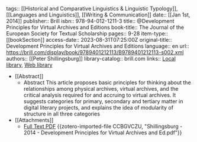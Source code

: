 tags:: [[Historical and Comparative Linguistics & Linguistic Typology]], [[Languages and Linguistics]], [[Writing & Communication]]
date:: [[Jan 1st, 2014]]
publisher:: Brill
isbn:: 978-94-012-1211-3
title:: @Development Principles for Virtual Archives and Editions
book-title:: The Journal of the European Society for Textual Scholarship
pages:: 9-28
item-type:: [[bookSection]]
access-date:: 2023-08-31T07:25:00Z
original-title:: Development Principles for Virtual Archives and Editions
language:: en
url:: https://brill.com/display/book/9789401212113/B9789401212113-s002.xml
authors:: [[Peter Shillingsburg]]
library-catalog:: brill.com
links:: [Local library](zotero://select/groups/2386895/items/GN5P8R96), [Web library](https://www.zotero.org/groups/2386895/items/GN5P8R96)

- [[Abstract]]
	- Abstract This article proposes basic principles for thinking about the relationships among physical archives, virtual archives, and the critical analysis required for and accruing to virtual archives. It suggests categories for primary, secondary and tertiary matter in digital literary projects, and explains the idea of modularity of structure in all three categories
- [[Attachments]]
	- [Full Text PDF](https://brill.com/downloadpdf/book/9789401212113/B9789401212113-s002.pdf) {{zotero-imported-file CCBGVCZU, "Shillingsburg - 2014 - Development Principles for Virtual Archives and Ed.pdf"}}